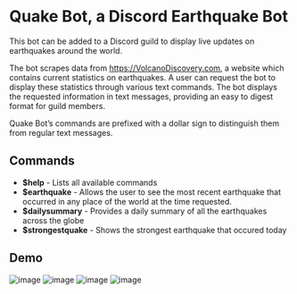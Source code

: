 # Quake Bot, a Discord Earthquake Bot

This bot can be added to a Discord guild to display live updates on earthquakes around the world.

The bot scrapes data from https://VolcanoDiscovery.com, a website which contains current statistics on earthquakes. A user can request the bot to display these statistics through various text commands. The bot displays the requested information in text messages, providing an easy to digest format for guild members. 

Quake Bot’s commands are prefixed with a dollar sign to distinguish them from regular text messages.

## Commands
* **$help** - Lists all available commands
* **$earthquake** - Allows the user to see the most recent earthquake that occurred in any place of the world at the time requested.
* **$dailysummary** - Provides a daily summary of all the earthquakes across the globe
* **$strongestquake** - Shows the strongest earthquake that occured today

## Demo
![image](https://user-images.githubusercontent.com/71241543/123527339-90621c80-d6ac-11eb-924f-62fe84492ee1.png)
![image](https://user-images.githubusercontent.com/71241543/123527327-7f191000-d6ac-11eb-9102-c4bfbc49cf11.png)
![image](https://user-images.githubusercontent.com/71241543/123527329-85a78780-d6ac-11eb-8501-10c13b98fd2d.png)
![image](https://user-images.githubusercontent.com/71241543/123527335-8b9d6880-d6ac-11eb-9a0c-cc446ff672ea.png)
